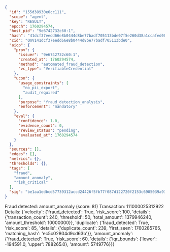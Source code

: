 ```json
{
  "id": "155d38930e6cc111",
  "scope": "agent",
  "key": "RESULT",
  "epoch": 1760294574,
  "host_pid": "9e6742732c60:1",
  "hash": "41dcf37eedd66e8b0444d8be77badf705113bde07f5e260d38a1ccafed085670",
  "cid": "QmV141dcf37eedd66e8b0444d8be77badf705113bde0",
  "aicp": {
    "prov": {
      "issuer": "9e6742732c60:1",
      "created_at": 1760294574,
      "method": "automated_fraud_detection",
      "vc_type": "VerifiableCredential"
    },
    "ucon": {
      "usage_constraints": [
        "no_pii_export",
        "audit_required"
      ],
      "purpose": "fraud_detection_analysis",
      "enforcement": "mandatory"
    },
    "eval": {
      "confidence": 1.0,
      "evidence_count": 0,
      "review_status": "pending",
      "evaluated_at": 1760294574
    }
  },
  "sources": [],
  "edges": [],
  "metrics": {},
  "thresholds": {},
  "tags": [
    "fraud",
    "amount_anomaly",
    "risk_critical"
  ],
  "sig": "be1aa1edbcd57739312accd24426f5fb77f087d122720f2153c6905039a93ce5"
}
```

Fraud detected: amount_anomaly (score: 81)
Transaction: 111000025312922
Details: {'velocity': {'fraud_detected': True, 'risk_score': 100, 'details': {'transaction_count': 240, 'threshold': 50, 'total_amount': 1379946240, 'amount_threshold': 10000000}}, 'duplicate': {'fraud_detected': True, 'risk_score': 85, 'details': {'duplicate_count': 239, 'first_seen': 1760285765, 'matching_hash': 'ec5c02804d9cd63b'}}, 'amount_anomaly': {'fraud_detected': True, 'risk_score': 60, 'details': {'iqr_bounds': {'lower': -194591.0, 'upper': 788265.0}, 'amount': 5749776}}}